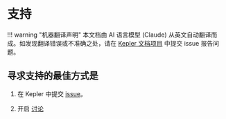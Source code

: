 # 支持

!!! warning "机器翻译声明"
    本文档由 AI 语言模型 (Claude) 从英文自动翻译而成。如发现翻译错误或不准确之处，请在 [Kepler 文档项目](https://github.com/sustainable-computing-io/kepler-doc/issues) 中提交 issue 报告问题。

## 寻求支持的最佳方式是

1. 在 Kepler 中提交 [issue](https://github.com/sustainable-computing-io/kepler/issues)。

2. 开启 [讨论](https://github.com/sustainable-computing-io/kepler/discussions)
